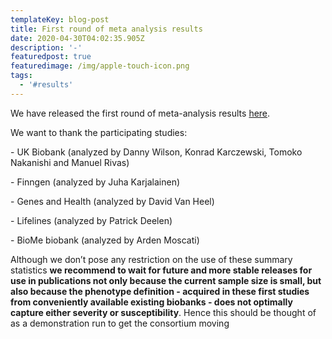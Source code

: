 ```yaml
---
templateKey: blog-post
title: First round of meta analysis results
date: 2020-04-30T04:02:35.905Z
description: '-'
featuredpost: true
featuredimage: /img/apple-touch-icon.png
tags:
  - '#results'
---
```

We have released the first round of meta-analysis results [here](https://drive.google.com/a/broadinstitute.org/file/d/1opblju_520DZnZMGJtLTF8iNOGtwMBZp/view?usp=sharing).

We want to thank the participating studies:

\- UK Biobank (analyzed by Danny Wilson, Konrad Karczewski, Tomoko Nakanishi and Manuel Rivas) 

\- Finngen (analyzed by Juha Karjalainen)

\- Genes and Health (analyzed by David Van Heel)

\- Lifelines (analyzed by Patrick Deelen)

\- BioMe biobank (analyzed by Arden Moscati)

Although we don’t pose any restriction on the use of these summary statistics **we recommend to wait for future and more stable releases for use in publications not only because the current sample size is small, but also because the phenotype definition - acquired in these first studies from conveniently available existing biobanks - does not optimally capture either severity or susceptibility**. Hence this should be thought of as a demonstration run to get the consortium moving